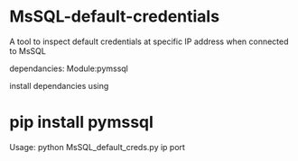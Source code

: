# MsSQL-default-credentials
A tool to inspect default credentials at specific IP address when connected to MsSQL

dependancies: Module:pymssql

install dependancies using 
# pip install pymssql

Usage: python MsSQL_default_creds.py ip port
